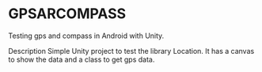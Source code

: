 # GPSARCOMPASS
Testing gps and compass in Android with Unity.

Description
Simple Unity project to test the library Location. It has a canvas to show the data and a class to get gps data.
